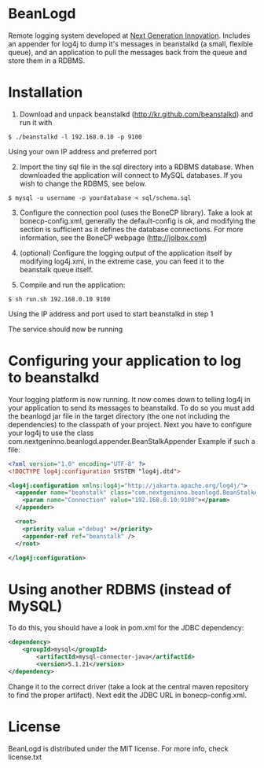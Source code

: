 BeanLogd
========

Remote logging system developed at <a href="http://www.nextgeninno.com">Next Generation Innovation</a>. Includes an appender for log4j to dump it's messages in beanstalkd (a small, flexible queue), 
and an application to pull the messages back from the queue and store them in a RDBMS.

Installation
======

1) Download and unpack beanstalkd (http://kr.github.com/beanstalkd) and run it with
```
$ ./beanstalkd -l 192.168.0.10 -p 9100
```
Using your own IP address and preferred port

2) Import the tiny sql file in the sql directory into a RDBMS database. When downloaded the application will connect to MySQL databases. If you wish to change the RDBMS, see below.
```
$ mysql -u username -p yourdatabase < sql/schema.sql
```

3) Configure the connection pool (uses the BoneCP library). Take a look at bonecp-config.xml, generally the default-config is ok, and modifying the <named-config name="config"> section 
is sufficient as it defines the database connections. For more information, see the BoneCP webpage (http://jolbox.com)

4) (optional) Configure the logging output of the application itself by modifying log4j.xml, in the extreme case, you can feed it to the beanstalk queue itself.

5) Compile and run the application:
```
$ sh run.sh 192.168.0.10 9100
```
Using the IP address and port used to start beanstalkd in step 1

The service should now be running



Configuring your application to log to beanstalkd
======
Your logging platform is now running. It now comes down to telling log4j in your application to send its messages to beanstalkd. To do so you must add the beanlogd jar file in the 
target directory (the one not including the dependencies) to the classpath of your project. Next you have to configure your log4j to use the class com.nextgeninno.beanlogd.appender.BeanStalkAppender
Example if such a file:
```xml
<?xml version="1.0" encoding="UTF-8" ?>
<!DOCTYPE log4j:configuration SYSTEM "log4j.dtd">

<log4j:configuration xmlns:log4j="http://jakarta.apache.org/log4j/">
  <appender name="beanstalk" class="com.nextgeninno.beanlogd.BeanStalkAppender">
  	<param name="Connection" value="192.168.0.10:9100"></param>
  </appender> 

  <root> 
    <priority value ="debug" ></priority> 
    <appender-ref ref="beanstalk" /> 
  </root>

</log4j:configuration>
```


Using another RDBMS (instead of MySQL)
======
To do this, you should have a look in pom.xml for the JDBC dependency:
```xml
<dependency>
	<groupId>mysql</groupId>
    	<artifactId>mysql-connector-java</artifactId>
    	<version>5.1.21</version>
</dependency>
```
Change it to the correct driver (take a look at the central maven repository to find the proper artifact).
Next edit the JDBC URL in bonecp-config.xml.

License
=====
BeanLogd is distributed under the MIT license. For more info, check license.txt
